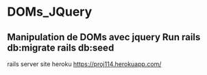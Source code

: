 # DOMs_JQuery



Manipulation de DOMs avec jquery
Run rails db:migrate
    rails db:seed
---------------------
rails server
site heroku https://proj114.herokuapp.com/
